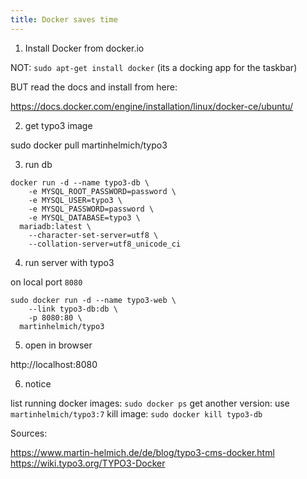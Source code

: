 ```yaml
---
title: Docker saves time
---
```


1. Install Docker from docker.io

NOT: `sudo apt-get install docker` (its a docking app for the taskbar)

BUT read the docs and install from here:

https://docs.docker.com/engine/installation/linux/docker-ce/ubuntu/

2. get typo3 image

sudo docker pull martinhelmich/typo3

3. run db

```
docker run -d --name typo3-db \
    -e MYSQL_ROOT_PASSWORD=password \
    -e MYSQL_USER=typo3 \
    -e MYSQL_PASSWORD=password \
    -e MYSQL_DATABASE=typo3 \
  mariadb:latest \
    --character-set-server=utf8 \
    --collation-server=utf8_unicode_ci
```
    
4. run server with typo3

on local port `8080`

```
sudo docker run -d --name typo3-web \
    --link typo3-db:db \
    -p 8080:80 \
  martinhelmich/typo3
```

5. open in browser

http://localhost:8080

6. notice

list running docker images: `sudo docker ps`
get another version: use `martinhelmich/typo3:7`
kill image: `sudo docker kill typo3-db`

Sources:

https://www.martin-helmich.de/de/blog/typo3-cms-docker.html
https://wiki.typo3.org/TYPO3-Docker

